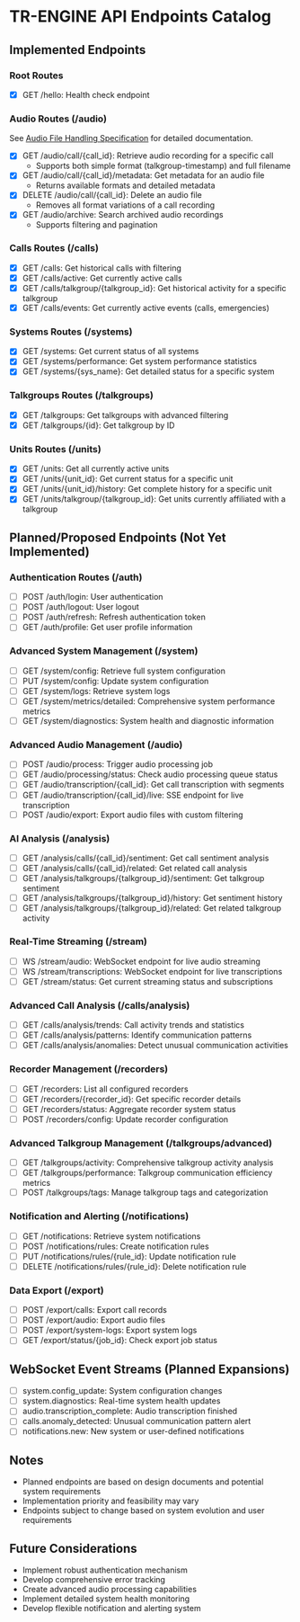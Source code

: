 # TR-ENGINE API Endpoints Catalog

## Implemented Endpoints

### Root Routes
- [x] GET /hello: Health check endpoint

### Audio Routes (/audio)
See [Audio File Handling Specification](audio-file-handling.md) for detailed documentation.

- [x] GET /audio/call/{call_id}: Retrieve audio recording for a specific call
  - Supports both simple format (talkgroup-timestamp) and full filename
- [x] GET /audio/call/{call_id}/metadata: Get metadata for an audio file
  - Returns available formats and detailed metadata
- [x] DELETE /audio/call/{call_id}: Delete an audio file
  - Removes all format variations of a call recording
- [x] GET /audio/archive: Search archived audio recordings
  - Supports filtering and pagination

### Calls Routes (/calls)
- [x] GET /calls: Get historical calls with filtering
- [x] GET /calls/active: Get currently active calls
- [x] GET /calls/talkgroup/{talkgroup_id}: Get historical activity for a specific talkgroup
- [x] GET /calls/events: Get currently active events (calls, emergencies)

### Systems Routes (/systems)
- [x] GET /systems: Get current status of all systems
- [x] GET /systems/performance: Get system performance statistics
- [x] GET /systems/{sys_name}: Get detailed status for a specific system

### Talkgroups Routes (/talkgroups)
- [x] GET /talkgroups: Get talkgroups with advanced filtering
- [x] GET /talkgroups/{id}: Get talkgroup by ID

### Units Routes (/units)
- [x] GET /units: Get all currently active units
- [x] GET /units/{unit_id}: Get current status for a specific unit
- [x] GET /units/{unit_id}/history: Get complete history for a specific unit
- [x] GET /units/talkgroup/{talkgroup_id}: Get units currently affiliated with a talkgroup

## Planned/Proposed Endpoints (Not Yet Implemented)

### Authentication Routes (/auth)
- [ ] POST /auth/login: User authentication
- [ ] POST /auth/logout: User logout
- [ ] POST /auth/refresh: Refresh authentication token
- [ ] GET /auth/profile: Get user profile information

### Advanced System Management (/system)
- [ ] GET /system/config: Retrieve full system configuration
- [ ] PUT /system/config: Update system configuration
- [ ] GET /system/logs: Retrieve system logs
- [ ] GET /system/metrics/detailed: Comprehensive system performance metrics
- [ ] GET /system/diagnostics: System health and diagnostic information

### Advanced Audio Management (/audio)
- [ ] POST /audio/process: Trigger audio processing job
- [ ] GET /audio/processing/status: Check audio processing queue status
- [ ] GET /audio/transcription/{call_id}: Get call transcription with segments
- [ ] GET /audio/transcription/{call_id}/live: SSE endpoint for live transcription
- [ ] POST /audio/export: Export audio files with custom filtering

### AI Analysis (/analysis)
- [ ] GET /analysis/calls/{call_id}/sentiment: Get call sentiment analysis
- [ ] GET /analysis/calls/{call_id}/related: Get related call analysis
- [ ] GET /analysis/talkgroups/{talkgroup_id}/sentiment: Get talkgroup sentiment
- [ ] GET /analysis/talkgroups/{talkgroup_id}/history: Get sentiment history
- [ ] GET /analysis/talkgroups/{talkgroup_id}/related: Get related talkgroup activity

### Real-Time Streaming (/stream)
- [ ] WS /stream/audio: WebSocket endpoint for live audio streaming
- [ ] WS /stream/transcriptions: WebSocket endpoint for live transcriptions
- [ ] GET /stream/status: Get current streaming status and subscriptions

### Advanced Call Analysis (/calls/analysis)
- [ ] GET /calls/analysis/trends: Call activity trends and statistics
- [ ] GET /calls/analysis/patterns: Identify communication patterns
- [ ] GET /calls/analysis/anomalies: Detect unusual communication activities

### Recorder Management (/recorders)
- [ ] GET /recorders: List all configured recorders
- [ ] GET /recorders/{recorder_id}: Get specific recorder details
- [ ] GET /recorders/status: Aggregate recorder system status
- [ ] POST /recorders/config: Update recorder configuration

### Advanced Talkgroup Management (/talkgroups/advanced)
- [ ] GET /talkgroups/activity: Comprehensive talkgroup activity analysis
- [ ] GET /talkgroups/performance: Talkgroup communication efficiency metrics
- [ ] POST /talkgroups/tags: Manage talkgroup tags and categorization

### Notification and Alerting (/notifications)
- [ ] GET /notifications: Retrieve system notifications
- [ ] POST /notifications/rules: Create notification rules
- [ ] PUT /notifications/rules/{rule_id}: Update notification rule
- [ ] DELETE /notifications/rules/{rule_id}: Delete notification rule

### Data Export (/export)
- [ ] POST /export/calls: Export call records
- [ ] POST /export/audio: Export audio files
- [ ] POST /export/system-logs: Export system logs
- [ ] GET /export/status/{job_id}: Check export job status

## WebSocket Event Streams (Planned Expansions)
- [ ] system.config_update: System configuration changes
- [ ] system.diagnostics: Real-time system health updates
- [ ] audio.transcription_complete: Audio transcription finished
- [ ] calls.anomaly_detected: Unusual communication pattern alert
- [ ] notifications.new: New system or user-defined notifications

## Notes
- Planned endpoints are based on design documents and potential system requirements
- Implementation priority and feasibility may vary
- Endpoints subject to change based on system evolution and user requirements

## Future Considerations
- Implement robust authentication mechanism
- Develop comprehensive error tracking
- Create advanced audio processing capabilities
- Implement detailed system health monitoring
- Develop flexible notification and alerting system
